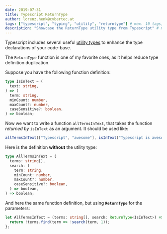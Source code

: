 ```yaml
---
date: 2019-07-31
title: Typescript ReturnType
author: lorenz.henk@cybertec.at
tags: ["typescript", "typing", "utility", "returntype"] # max. 10 tags; lowercase; dash-separated
description: "Showcase the ReturnType utility type from Typescript" # max. 300 chars.
---
```


Typescript includes several useful [utility types](https://www.typescriptlang.org/docs/handbook/utility-types.html) to enhance the type declarations of your code-base.

The `ReturnType` function is one of my favorite ones, as it helps reduce type definition duplication.

Suppose you have the following function definition:

```typescript
type IsInText = (
  text: string,
) => (
  term: string,
  minCount: number,
  maxCount?: number,
  caseSensitive?: boolean,
) => boolean;
```
Now we want to write a function `allTermsInText`, that takes the function *returned by* `isInText` as an argument. It should be used like:

```typescript
allTermsInText(["Typescript", "awesome"], isInText("Typescript is awesome!"))
```

Here is the definition **without** the utility type:
```typescript
type AllTermsInText = (
  terms: string[],
  search: (
    term: string,
    minCount: number,
    maxCount?: number,
    caseSensitive?: boolean,
  ) => boolean,
) => boolean;
```

And here the same function definition, but using **`ReturnType`** for the parameters:
```typescript
let AllTermsInText = (terms: string[], search: ReturnType<IsInText>) => {
  return !terms.find(term => !search(term, 1));
};
```
